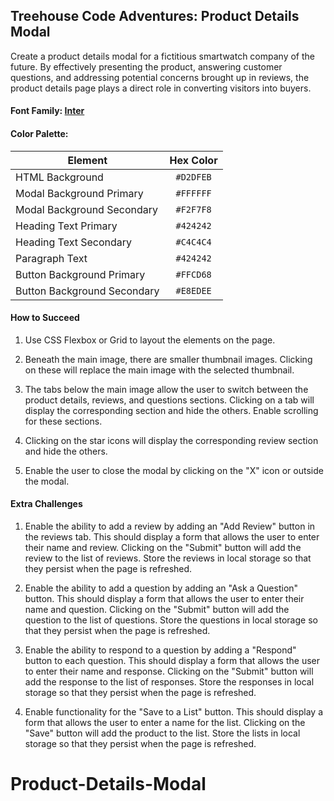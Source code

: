 ## Treehouse Code Adventures: Product Details Modal

Create a product details modal for a fictitious smartwatch company of the future. By effectively presenting the product, answering customer questions, and addressing potential concerns brought up in reviews, the product details page plays a direct role in converting visitors into buyers.

#### Font Family: [Inter](https://fonts.google.com/specimen/Inter)


#### Color Palette:

| Element                     | Hex Color |
|-----------------------------|:---------:|
| HTML Background             | `#D2DFEB` |
| Modal Background Primary    | `#FFFFFF` |
| Modal Background Secondary  | `#F2F7F8` |
| Heading Text Primary        | `#424242` |
| Heading Text Secondary      | `#C4C4C4` |
| Paragraph Text              | `#424242` |
| Button Background Primary   | `#FFCD68` |
| Button Background Secondary | `#E8EDEE` |


#### How to Succeed

1. Use CSS Flexbox or Grid to layout the elements on the page.

2. Beneath the main image, there are smaller thumbnail images. Clicking on these will replace the main image with the selected thumbnail.

3. The tabs below the main image allow the user to switch between the product details, reviews, and questions sections. Clicking on a tab will display the corresponding section and hide the others. Enable scrolling for these sections.

4. Clicking on the star icons will display the corresponding review section and hide the others. 

5. Enable the user to close the modal by clicking on the "X" icon or outside the modal.


#### Extra Challenges

1. Enable the ability to add a review by adding an "Add Review" button in the reviews tab. This should display a form that allows the user to enter their name  and review. Clicking on the "Submit" button will add the review to the list of reviews. Store the reviews in local storage so that they persist when the page is refreshed.

2. Enable the ability to add a question by adding an "Ask a Question" button. This should display a form that allows the user to enter their name and question. Clicking on the "Submit" button will add the question to the list of questions. Store the questions in local storage so that they persist when the page is refreshed.

3. Enable the ability to respond to a question by adding a "Respond" button to each question. This should display a form that allows the user to enter their name and response. Clicking on the "Submit" button will add the response to the list of responses. Store the responses in local storage so that they persist when the page is refreshed.

4. Enable functionality for the "Save to a List" button. This should display a form that allows the user to enter a name for the list. Clicking on the "Save" button will add the product to the list. Store the lists in local storage so that they persist when the page is refreshed.
# Product-Details-Modal
